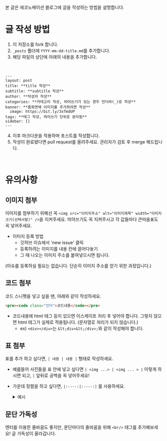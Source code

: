 본 글은 에코노베이션 블로그에 글을 작성하는 방법을 설명합니다.

# 글 작성 방법

1. 이 저장소를 fork 합니다.
2. `_posts` 폴더에 `YYYY-mm-dd-title.md`를 추가합니다.
3. 해당 파일의 상단에 아래의 내용을 추가합니다.

<br/>

```
---
layout: post
title: **title 작성**
subtitle: **subtitle 작성**
author: **작성자 작성**
categories: **카테고리 작성, 띄어쓰기가 있는 경우 언더바(_)로 작성**
banner: **홈화면에 이미지를 추가하려면 작성**
  image: https://bit.ly/3xTmdUP
tags: **태그 작성, 띄어쓰기 단위로 분리됨**
sidebar: []
---
```

4. 이후 마크다운을 적용하며 포스트를 작성합니다.
5. 작성이 완료됐다면 pull request를 올려주세요. 관리자가 검토 후 merge 해드립니다.

<br/>

# 유의사항

## 이미지 첨부

이미지를 첨부하기 위해선 꼭 `<img src="이미지주소" alt="이미지제목" width="이미지크기(선택사항)" />`을 지켜주세요. 띄어쓰기도 꼭 지켜주시고 각 값들마다 큰따옴표도 꼭 넣어주세요.

- 이미지 등록 방법
  - 깃허브 이슈에서 'new issue' 클릭
  - 등록하려는 이미지를 내용 칸에 끌어다놓기
  - 그 때 나오는 이미지 주소를 붙여넣으시면 됩니다.

(이슈를 등록하실 필요는 없습니다. 단순히 이미지 주소를 얻기 위한 과정입니다.)

## 코드 첨부

코드 스니펫을 넣고 싶을 땐, 아래와 같이 작성하세요.

```markdown
<pre><code class="언어">코드내용</code></pre>
```

- 코드내용에 html 태그 등이 있으면 이스케이프 처리 후 넣어야 합니다. 그렇지 않으면 html 태그가 실제로 적용됩니다. (문자열로 처리가 되지 않습니다.)
  - ex) `<div></div>`는 `&lt;div>&lt;/div>;`와 같이 작성해야 합니다.

## 표 첨부

표를 추가 하고 싶다면, `| 내용 | 내용 |` 형태로 작성하세요.

- 예를들어 사진들을 표 안에 넣고 싶다면 `| <img ...> | <img ... > |` 이렇게 하시면 되고, `|` 앞뒤로 공백을 꼭 넣어주세요!
- 가운데 정렬을 하고 싶다면, `|:----:|:----:|` 를 사용하세요.

  <details>
  <summary>예시</summary>

  ```
  | Header 1   | Header 2   | Header 3   | Header 4   |
  |:----------:|:----------:|:----------:|:----------:|
  |    Value 1    |    Value 2    |    Value 3    |    Value 4    |
  ```

  </details>

## 문단 가독성

엔터를 이용한 줄바꿈도 좋지만, 문단마다의 줄바꿈을 위해 `<br/>` 태그를 추가해보세요! 글 가독성이 올라갑니다.
